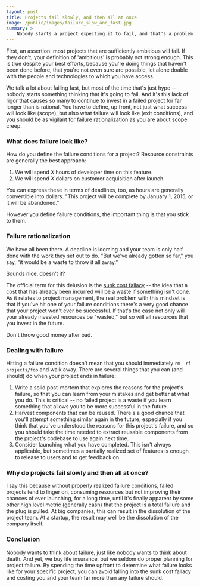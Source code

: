 ```yaml
---
layout: post
title: Projects fail slowly, and then all at once
image: /public/images/failure_slow_and_fast.jpg
summary: >
    Nobody starts a project expecting it to fail, and that's a problem. Most projects are going to fail, and not recognizing that at the outset causes people to continue investing in lost causes for far too long. Understanding the way that failing projects fail is an important step in avoiding this costly mistake.
---
```


First, an assertion: most projects that are sufficiently ambitious will fail. If they don't, your definition of 'ambitious' is probably not strong enough. This is true despite your best efforts, because you're doing things that haven't been done before, that you're not even sure are possible, let alone doable with the people and technologies to which you have access.

We talk a lot about failing fast, but most of the time that's just hype -- nobody starts something thinking that it's going to fail. And it's this lack of rigor that causes so many to continue to invest in a failed project for far longer than is rational. You have to define, up front, not just what success will look like (scope), but also what failure will look like (exit conditions), and you should be as vigilant for failure rationalization as you are about scope creep.

### What does failure look like?

How do you define the failure conditions for a project? Resource constraints are generally the best approach:

1. We will spend *X* hours of developer time on this feature.
2. We will spend *X* dollars on customer acquisition after launch.

You can express these in terms of deadlines, too, as hours are generally convertible into dollars. "This project will be complete by January 1, 2015, or it will be abandoned."

However you define failure conditions, the important thing is that you stick to them.

### Failure rationalization

We have all been there. A deadline is looming and your team is only half done with the work they set out to do. "But we've already gotten so far," you say, "it would be a waste to throw it all away."

Sounds nice, doesn't it?

The official term for this delusion is the [sunk cost fallacy](http://en.wikipedia.org/wiki/Sunk_costs#Loss_aversion_and_the_sunk_cost_fallacy) -- the idea that a cost that has already been incurred will be a waste if something isn't done. As it relates to project management, the real problem with this mindset is that if you've hit one of your failure conditions there's a very good chance that your project won't ever be successful. If that's the case not only will your already invested resources be "wasted," but so will all resources that you invest in the future.

Don't throw good money after bad.

### Dealing with failure

Hitting a failure condition doesn't mean that you should immediately `rm -rf projects/foo` and walk away. There are several things that you can (and should) do when your project ends in failure:

1. Write a solid post-mortem that explores the reasons for the project's failure, so that you can learn from your mistakes and get better at what you do. This is critical -- no failed project is a waste if you learn something that allows you to be more successful in the future.
2. Harvest components that can be reused. There's a good chance that you'll attempt something similar again in the future, especially if you think that you've understood the reasons for this project's failure, and so you should take the time needed to extract reusable components from the project's codebase to use again next time.
3. Consider launching what you have completed. This isn't always applicable, but sometimes a partially realized set of features is enough to release to users and to get feedback on.

### Why do projects fail slowly and then all at once?

I say this because without properly realized failure conditions, failed projects tend to linger on, consuming resources but not improving their chances of ever launching, for a long time, until it's finally apparent by some other high level metric (generally cash) that the project is a total failure and the plug is pulled. At big companies, this can result in the dissolution of the project team. At a startup, the result may well be the dissolution of the company itself.

### Conclusion

Nobody wants to think about failure, just like nobody wants to think about death. And yet, we buy life insurance, but we seldom do proper planning for project failure. By spending the time upfront to determine what failure looks like for your specific project, you can avoid falling into the sunk cost fallacy and costing you and your team far more than any failure should.

